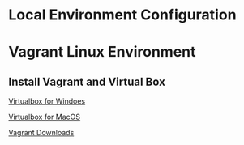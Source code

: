 # Local Environment Configuration


# Vagrant Linux Environment
## Install Vagrant and Virtual Box
[Virtualbox for Windoes](http://download.virtualbox.org/virtualbox/5.2.0/VirtualBox-5.2.0-118431-Win.exe)

[Virtualbox for MacOS](http://download.virtualbox.org/virtualbox/5.2.0/VirtualBox-5.2.0-118431-OSX.dmg)

[Vagrant Downloads](https://www.vagrantup.com/downloads.html)


